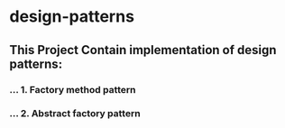 # design-patterns
## This Project Contain implementation of design patterns:
### ... 1. Factory method pattern
### ... 2. Abstract factory pattern

